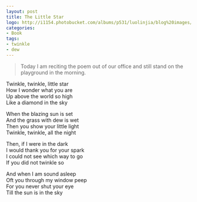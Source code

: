 ```yaml
---
layout: post
title: The Little Star
logo: http://i1154.photobucket.com/albums/p531/luolinjia/blog%20images/littlestar_zpsp6mqggvl.jpg
categories:
- Book
tags:
- twinkle
- dew
---
```


> Today I am reciting the poem out of our office and still stand on the playground in the morning.

Twinkle, twinkle, little star  
How I wonder what you are  
Up above the world so high  
Like a diamond in the sky  

When the blazing sun is set  
And the grass with dew is wet  
Then you show your little light  
Twinkle, twinkle, all the night  

Then, if I were in the dark  
I would thank you for your spark  
I could not see which way to go  
If you did not twinkle so  

And when I am sound asleep  
Oft you through my window peep  
For you never shut your eye  
Till the sun is in the sky  

